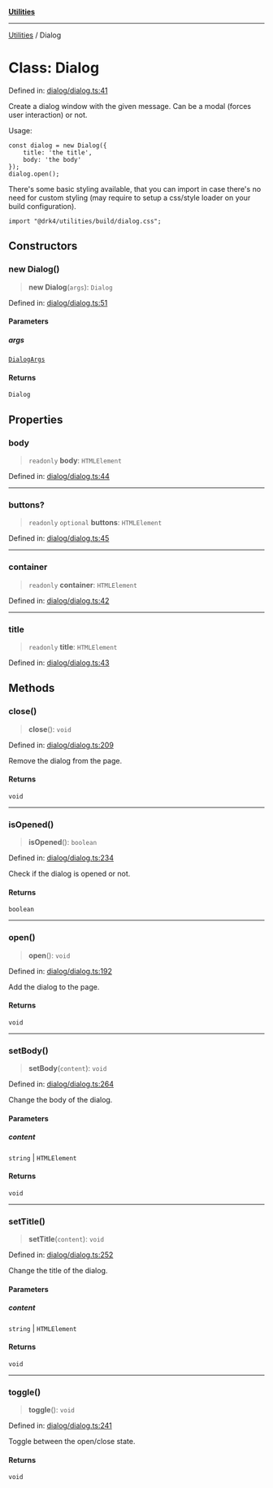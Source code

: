 [**Utilities**](../README.md)

***

[Utilities](../README.md) / Dialog

# Class: Dialog

Defined in: [dialog/dialog.ts:41](https://github.com/noobiept/utilities/blob/786efe35015e1a6c21914057e8b0d5fc10429d8e/source/dialog/dialog.ts#L41)

Create a dialog window with the given message.
Can be a modal (forces user interaction) or not.

Usage:

    const dialog = new Dialog({
        title: 'the title',
        body: 'the body'
    });
    dialog.open();

There's some basic styling available, that you can import in case there's no need for custom styling (may require to setup a css/style loader on your build configuration).

    import "@drk4/utilities/build/dialog.css";

## Constructors

### new Dialog()

> **new Dialog**(`args`): `Dialog`

Defined in: [dialog/dialog.ts:51](https://github.com/noobiept/utilities/blob/786efe35015e1a6c21914057e8b0d5fc10429d8e/source/dialog/dialog.ts#L51)

#### Parameters

##### args

[`DialogArgs`](../interfaces/DialogArgs.md)

#### Returns

`Dialog`

## Properties

### body

> `readonly` **body**: `HTMLElement`

Defined in: [dialog/dialog.ts:44](https://github.com/noobiept/utilities/blob/786efe35015e1a6c21914057e8b0d5fc10429d8e/source/dialog/dialog.ts#L44)

***

### buttons?

> `readonly` `optional` **buttons**: `HTMLElement`

Defined in: [dialog/dialog.ts:45](https://github.com/noobiept/utilities/blob/786efe35015e1a6c21914057e8b0d5fc10429d8e/source/dialog/dialog.ts#L45)

***

### container

> `readonly` **container**: `HTMLElement`

Defined in: [dialog/dialog.ts:42](https://github.com/noobiept/utilities/blob/786efe35015e1a6c21914057e8b0d5fc10429d8e/source/dialog/dialog.ts#L42)

***

### title

> `readonly` **title**: `HTMLElement`

Defined in: [dialog/dialog.ts:43](https://github.com/noobiept/utilities/blob/786efe35015e1a6c21914057e8b0d5fc10429d8e/source/dialog/dialog.ts#L43)

## Methods

### close()

> **close**(): `void`

Defined in: [dialog/dialog.ts:209](https://github.com/noobiept/utilities/blob/786efe35015e1a6c21914057e8b0d5fc10429d8e/source/dialog/dialog.ts#L209)

Remove the dialog from the page.

#### Returns

`void`

***

### isOpened()

> **isOpened**(): `boolean`

Defined in: [dialog/dialog.ts:234](https://github.com/noobiept/utilities/blob/786efe35015e1a6c21914057e8b0d5fc10429d8e/source/dialog/dialog.ts#L234)

Check if the dialog is opened or not.

#### Returns

`boolean`

***

### open()

> **open**(): `void`

Defined in: [dialog/dialog.ts:192](https://github.com/noobiept/utilities/blob/786efe35015e1a6c21914057e8b0d5fc10429d8e/source/dialog/dialog.ts#L192)

Add the dialog to the page.

#### Returns

`void`

***

### setBody()

> **setBody**(`content`): `void`

Defined in: [dialog/dialog.ts:264](https://github.com/noobiept/utilities/blob/786efe35015e1a6c21914057e8b0d5fc10429d8e/source/dialog/dialog.ts#L264)

Change the body of the dialog.

#### Parameters

##### content

`string` | `HTMLElement`

#### Returns

`void`

***

### setTitle()

> **setTitle**(`content`): `void`

Defined in: [dialog/dialog.ts:252](https://github.com/noobiept/utilities/blob/786efe35015e1a6c21914057e8b0d5fc10429d8e/source/dialog/dialog.ts#L252)

Change the title of the dialog.

#### Parameters

##### content

`string` | `HTMLElement`

#### Returns

`void`

***

### toggle()

> **toggle**(): `void`

Defined in: [dialog/dialog.ts:241](https://github.com/noobiept/utilities/blob/786efe35015e1a6c21914057e8b0d5fc10429d8e/source/dialog/dialog.ts#L241)

Toggle between the open/close state.

#### Returns

`void`
